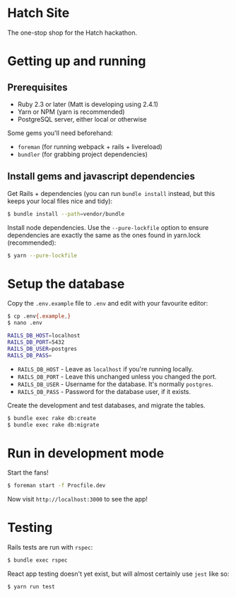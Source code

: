 # Hatch Site
The one-stop shop for the Hatch hackathon.

# Getting up and running

## Prerequisites

* Ruby 2.3 or later (Matt is developing using 2.4.1)
* Yarn or NPM (yarn is recommended)
* PostgreSQL server, either local or otherwise

Some gems you'll need beforehand:
* `foreman` (for running webpack + rails + livereload)
* `bundler` (for grabbing project dependencies)

## Install gems and javascript dependencies
Get Rails + dependencies (you can run `bundle install` instead, but this keeps
your local files nice and tidy):

```bash
$ bundle install --path=vendor/bundle
```

Install node dependencies. Use the `--pure-lockfile` option to ensure
dependencies are exactly the same as the ones found in yarn.lock (recommended):

```bash
$ yarn --pure-lockfile
```

# Setup the database

Copy the `.env.example` file to `.env` and edit with your favourite editor:

```bash
$ cp .env{.example,}
$ nano .env

RAILS_DB_HOST=localhost
RAILS_DB_PORT=5432
RAILS_DB_USER=postgres
RAILS_DB_PASS=
```

* `RAILS_DB_HOST` - Leave as `localhost` if you're running locally.
* `RAILS_DB_PORT` - Leave this unchanged unless you changed the port.
* `RAILS_DB_USER` - Username for the database. It's normally `postgres`.
* `RAILS_DB_PASS` - Password for the database user, if it exists.

Create the development and test databases, and migrate the tables.

```bash
$ bundle exec rake db:create
$ bundle exec rake db:migrate
```

# Run in development mode

Start the fans!

```bash
$ foreman start -f Procfile.dev
```

Now visit `http://localhost:3000` to see the app!

# Testing

Rails tests are run with `rspec`:

```bash
$ bundle exec rspec
```

React app testing doesn't yet exist, but will almost certainly use `jest` like
so:

```bash
$ yarn run test
```
